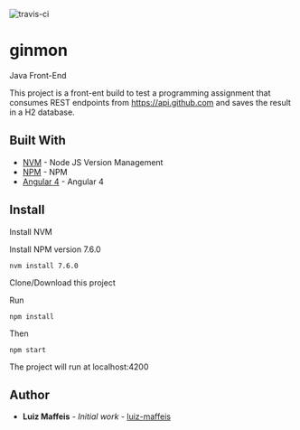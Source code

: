![travis-ci](https://travis-ci.org/luiz-maffeis/ginmon-core.svg?branch=master)


# ginmon
Java Front-End

This project is a front-ent build to test a programming assignment that consumes REST endpoints from https://api.github.com and saves the result in a H2 database.

## Built With

* [NVM](https://github.com/coreybutler/nvm-windows) - Node JS Version Management
* [NPM](http://www.oracle.com/technetwork/pt/java/javase/downloads/index.html) - NPM
* [Angular 4](https://angular.io/) - Angular 4

## Install


Install NVM

Install NPM version 7.6.0

```
nvm install 7.6.0

```

Clone/Download this project

Run 

```
npm install 

```

Then
```
npm start
```

The project will run at localhost:4200

## Author

* **Luiz Maffeis** - *Initial work* - [luiz-maffeis](https://github.com/luiz-maffeis)


